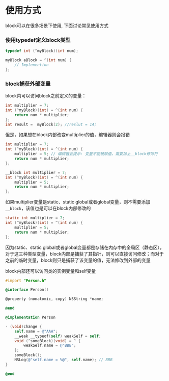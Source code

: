 # 使用方式

block可以在很多场景下使用, 下面讨论常见使用方式  

### 使用typedef定义block类型  

```objective-c
typedef int (^myBlock)(int num);

myBlock aBlock = ^(int num) {
    // Implemention
};
```

### block捕获外部变量

block内可以访问block之前定义的变量：  
```objective-c
int multiplier = 7;
int (^myBlock)(int) = ^(int num) {
    return num * multiplier;
};
int result =  myBlock(2); //reslut = 14;
```

但是，如果想在block内部改变multiplier的值，编辑器则会报错  

```objective-c
int multiplier = 7;
int (^myBlock)(int) = ^(int num) {
    multiplier = 5; // 编辑器会提示: 变量不能被赋值，需要加上__block修饰符
    return num * multiplier;
};
```

```objective-c
__block int multiplier = 7;
int (^myBlock)(int) = ^(int num) {
    multiplier = 5;
    return num * multiplier;
};
```

如果multiplier变量是static、static global或者global变量，则不需要添加`__block`，该值也是可以在block内部修改的  

```objective-c
static int multiplier = 7;
int (^myBlock)(int) = ^(int num) {
    multiplier = 5;
    return num * multiplier;
};
```

因为static、static global或者global变量都是存储在内存中的全局区（静态区），对于这三种类型变量，block内部是捕获了其指针，则可以直接访问修改；而对于之前的临时变量，block则只是捕获了该变量的值，无法修改到外部的变量

block内部还可以访问类的实例变量和self变量  

```objective-c
#import "Person.h"

@interface Person()

@property (nonatomic, copy) NSString *name;

@end

@implementation Person

- (void)change {
    self.name = @"AAA";
    __weak __typeof(self) weakSelf = self;
    void (^someBlock)(void) = ^ {
        weakSelf.name = @"BBB";
    };
    someBlock();
    NSLog(@"self.name = %@", self.name); // BBB
}

@end
```


